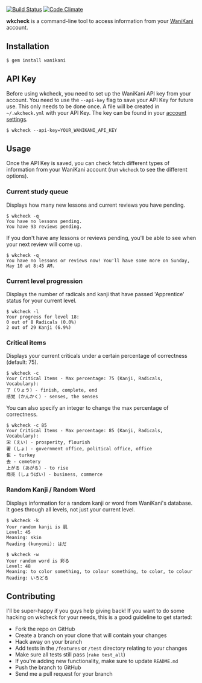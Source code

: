 [![Build Status](https://travis-ci.org/dennmart/wkcheck.png)](https://travis-ci.org/dennmart/wkcheck) [![Code Climate](https://codeclimate.com/github/dennmart/wkcheck.png)](https://codeclimate.com/github/dennmart/wkcheck)

**wkcheck** is a command-line tool to access information from your [WaniKani](http://www.wanikani.com/) account.

## Installation
```
$ gem install wanikani
```

## API Key

Before using wkcheck, you need to set up the WaniKani API key from your account. You need to use the `--api-key` flag to save your API Key for future use. This only needs to be done once. A file will be created in `~/.wkcheck.yml` with your API Key. The key can be found in your [account settings](http://www.wanikani.com/account).

```
$ wkcheck --api-key=YOUR_WANIKANI_API_KEY
```

## Usage

Once the API Key is saved, you can check fetch different types of information from your WaniKani account (run `wkcheck` to see the different options).

### Current study queue

Displays how many new lessons and current reviews you have pending.

```
$ wkcheck -q
You have no lessons pending.
You have 93 reviews pending.
```

If you don't have any lessons or reviews pending, you'll be able to see when your next review will come up.

```
$ wkcheck -q
You have no lessons or reviews now! You'll have some more on Sunday, May 10 at 8:45 AM.
```

### Current level progression

Displays the number of radicals and kanji that have passed 'Apprentice' status for your current level.

```
$ wkcheck -l
Your progress for level 18:
0 out of 8 Radicals (0.0%)
2 out of 29 Kanji (6.9%)
```

### Critical items

Displays your current criticals under a certain percentage of correctness (default: 75).

```
$ wkcheck -c
Your Critical Items - Max percentage: 75 (Kanji, Radicals, Vocabulary):
了 (りょう) - finish, complete, end
感覚 (かんかく) - senses, the senses
```

You can also specify an integer to change the max percentage of correctness.

```
$ wkcheck -c 85
Your Critical Items - Max percentage: 85 (Kanji, Radicals, Vocabulary):
栄 (えい) - prosperity, flourish
署 (しょ) - government office, political office, office
隹 - turkey
去 - cemetery
上がる (あがる) - to rise
商売 (しょうばい) - business, commerce
```

### Random Kanji / Random Word

Displays information for a random kanji or word from WaniKani's database. It goes through all levels, not just
your current level.

```
$ wkcheck -k
Your random kanji is 肌
Level: 45
Meaning: skin
Reading (kunyomi): はだ
```

```
$ wkcheck -w
Your random word is 彩る
Level: 48
Meaning: to color something, to colour something, to color, to colour
Reading: いろどる
```

## Contributing

I'll be super-happy if you guys help giving back! If you want to do some hacking on wkcheck for your needs, this is a good guideline to get started:

* Fork the repo on GitHub
* Create a branch on your clone that will contain your changes
* Hack away on your branch
* Add tests in the `/features` or `/test` directory relating to your changes
* Make sure all tests still pass (`rake test_all`)
* If you're adding new functionality, make sure to update `README.md`
* Push the branch to GitHub
* Send me a pull request for your branch
